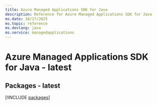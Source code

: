 ```yaml
---
title: Azure Managed Applications SDK for Java
description: Reference for Azure Managed Applications SDK for Java
ms.date: 10/17/2025
ms.topic: reference
ms.devlang: java
ms.service: managedapplications
---
```

# Azure Managed Applications SDK for Java - latest
## Packages - latest
[!INCLUDE [packages](managed-applications-index.md)]